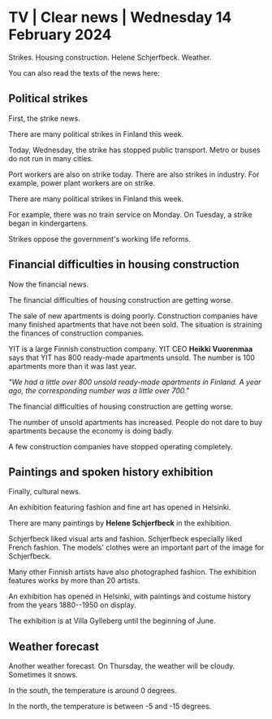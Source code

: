 # TV \| Clear news \| Wednesday 14 February 2024

Strikes. Housing construction. Helene Schjerfbeck. Weather.

You can also read the texts of the news here:

## Political strikes

First, the strike news.

There are many political strikes in Finland this week.

Today, Wednesday, the strike has stopped public transport. Metro or buses do not run in many cities.

Port workers are also on strike today. There are also strikes in industry. For example, power plant workers are on strike.

There are many political strikes in Finland this week.

For example, there was no train service on Monday. On Tuesday, a strike began in kindergartens.

Strikes oppose the government's working life reforms.

## Financial difficulties in housing construction

Now the financial news.

The financial difficulties of housing construction are getting worse.

The sale of new apartments is doing poorly. Construction companies have many finished apartments that have not been sold. The situation is straining the finances of construction companies.

YIT is a large Finnish construction company. YIT CEO **Heikki Vuorenmaa** says that YIT has 800 ready-made apartments unsold. The number is 100 apartments more than it was last year.

*"We had a little over 800 unsold ready-made apartments in Finland. A year ago, the corresponding number was a little over 700."*

The financial difficulties of housing construction are getting worse.

The number of unsold apartments has increased. People do not dare to buy apartments because the economy is doing badly.

A few construction companies have stopped operating completely.

## Paintings and spoken history exhibition

Finally, cultural news.

An exhibition featuring fashion and fine art has opened in Helsinki.

There are many paintings by **Helene Schjerfbeck** in the exhibition.

Schjerfbeck liked visual arts and fashion. Schjerfbeck especially liked French fashion. The models' clothes were an important part of the image for Schjerfbeck.

Many other Finnish artists have also photographed fashion. The exhibition features works by more than 20 artists.

An exhibition has opened in Helsinki, with paintings and costume history from the years 1880--1950 on display.

The exhibition is at Villa Gylleberg until the beginning of June.

## Weather forecast

Another weather forecast. On Thursday, the weather will be cloudy. Sometimes it snows.

In the south, the temperature is around 0 degrees.

In the north, the temperature is between -5 and -15 degrees.

